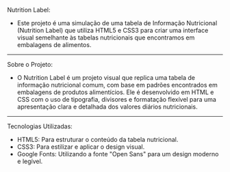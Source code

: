 Nutrition Label:
- Este projeto é uma simulação de uma tabela de Informação Nutricional (Nutrition Label) que utiliza HTML5 e CSS3 para criar uma interface visual semelhante às tabelas nutricionais que encontramos em embalagens de alimentos.
---------------------------------
Sobre o Projeto:
- O Nutrition Label é um projeto visual que replica uma tabela de informação nutricional comum, com base em padrões encontrados em embalagens de produtos alimentícios. Ele é desenvolvido em HTML e CSS com o uso de tipografia, divisores e formatação flexível para uma apresentação clara e detalhada dos valores diários nutricionais.
---------------------------------
Tecnologias Utilizadas:
- HTML5: Para estruturar o conteúdo da tabela nutricional.
- CSS3: Para estilizar e aplicar o design visual.
- Google Fonts: Utilizando a fonte "Open Sans" para um design moderno e legível.

